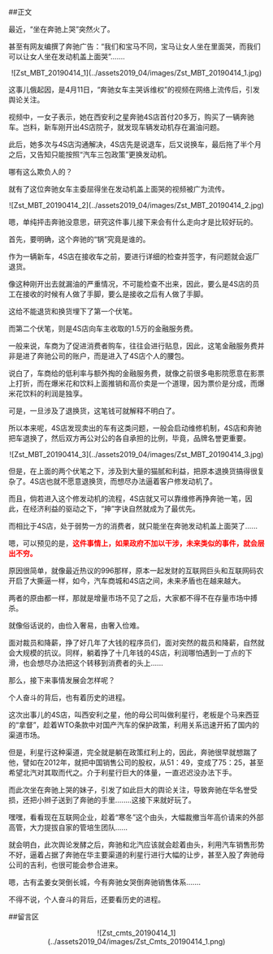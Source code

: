 ##正文

最近，“坐在奔驰上哭”突然火了。

甚至有网友编撰了奔驰广告：“我们和宝马不同，宝马让女人坐在里面哭，而我们可以让女人坐在发动机盖上面哭”.......

 <div align="center">![Zst_MBT_20190414_1](../assets2019_04/images/Zst_MBT_20190414_1.jpg)</div>

这事儿俄起因，是4月11日，“奔驰女车主哭诉维权”的视频在网络上流传后，引发舆论关注。

视频中，一女子表示，她在西安利之星奔驰4S店首付20多万，购买了一辆奔驰车。岂料，新车刚开出4S店院子，就发现车辆发动机存在漏油问题。

此后，她多次与4S店沟通解决，4S店先是说退车，后又说换车，最后拖了半个月之后，又告知只能按照“汽车三包政策”更换发动机。

哪有这么欺负人的？

就有了这位奔驰女车主委屈得坐在发动机盖上面哭的视频被广为流传。

 <div align="center">![Zst_MBT_20190414_2](../assets2019_04/images/Zst_MBT_20190414_2.jpg)</div>

嗯，单纯抨击奔驰没意思，研究这件事儿接下来会有什么走向才是比较好玩的。

首先，要明确，这个奔驰的“锅”究竟是谁的。

作为一辆新车，4S店在接收车之前，要进行详细的检查并签字，有问题就会返厂退货。

像这种刚开出去就漏油的严重情况，不可能检查不出来，因此，要么是4S店的员工在接收的时候有人做了手脚，要么是接收之后有人做了手脚。

这给不能退货和换货埋下了第一个伏笔。

而第二个伏笔，则是4S店向车主收取的1.5万的金融服务费。

一般来说，车商为了促进消费者购车，往往会进行贴息，因此，这笔金融服务费并非是进了奔驰公司的账户，而是进入了4S店个人的腰包。

说白了，车商给的低利率与额外掏的金融服务费，就像之前很多电影院愿意在影票上打折，而在爆米花和饮料上面推销和高价卖是一个道理，因为票价是分成，而爆米花饮料的利润是独享。

可是，一旦涉及了退换货，这笔钱可就解释不明白了。

所以本来呢，4S店发现卖出的车有这类问题，一般会启动维修机制，4S店和奔驰把车退换了，然后双方再公对公的各自承担的比例，毕竟，品牌名誉更重要。

 <div align="center">![Zst_MBT_20190414_3](../assets2019_04/images/Zst_MBT_20190414_3.jpg)</div>

但是，在上面的两个伏笔之下，涉及到大量的猫腻和利益，把原本退换货搞得很复杂了。4S店也就不愿意退换货，而想尽办法逼着客户修发动机了。

而且，倘若进入这个修发动机的流程，4S店就又可以靠维修再挣奔驰一笔，因此，在经济利益的驱动之下，“抻”字诀自然就成为了最优先。

而相比于4S店，处于弱势一方的消费者，就只能坐在奔驰发动机盖上面哭了......

嗯，可以预见的是，<font color="red">**这件事情上，如果政府不加以干涉，未来类似的事件，就会层出不穷。**</font>

原因很简单，就像最近热议的996那样，原本一起发财的互联网巨头和互联网码农开启了大撕逼一样，如今，汽车商城和4S店之间，未来矛盾也在越来越大。

两者的原由都一样，那就是增量市场不见了之后，大家都不得不在存量市场中搏杀。

就像俗话说的，由俭入奢易，由奢入俭难。

面对裁员和降薪，挣了好几年了大钱的程序员们，面对突然的裁员和降薪，自然就会大规模的抗议。同样，躺着挣了十几年钱的4S店，利润哪怕遇到一丁点的下滑，也会想尽办法把这个转移到消费者的头上......


那么，接下来事情发展会怎样呢？

个人奋斗的背后，也有着历史的进程。

这次出事儿的4S店，叫西安利之星，他的母公司叫做利星行，老板是个马来西亚的“拿督”，趁着WTO条款中对国产汽车的保护政策，利用关系迅速开拓了国内的渠道市场。

但是，利星行这种渠道，完全就是躺在政策红利上的，因此，奔驰很早就想踹了他，譬如在2012年，就把中国销售公司的股权，从51：49，变成了75：25，甚至希望北汽对其取而代之。介于利星行巨大的体量，一直迟迟没办法下手。

而此次坐在奔驰上哭的妹子，引发了如此巨大的舆论关注，导致奔驰在华名誉受损，还把小辫子送到了奔驰的手里........这接下来就好玩了。

嘿嘿，看看现在互联网企业，趁着“寒冬”这个由头，大幅裁撤当年高价请来的外部高管，大力提拔自家的管培生团队......

就会明白，此次舆论发酵之后，奔驰和北汽应该就会趁着由头，利用汽车销售形势不好，逼着占据了奔驰在华主要渠道的利星行进行大幅的让步，甚至入股了奔驰母公司的吉利，也很可能会参合进来。

嗯，古有孟姜女哭倒长城，今有奔驰女哭倒奔驰销售体系.......

不得不说，个人奋斗的背后，还要看历史的进程。

##留言区
 <div align="center">![Zst_cmts_20190414_1](../assets2019_04/images/Zst_Cmts_20190414_1.png)</div>